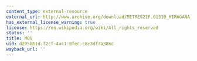 ```yaml
---
content_type: external-resource
external_url: http://www.archive.org/download/MITRES21F.01S10_HIRAGANA_EXERCISES/2b1.mov
has_external_license_warning: true
license: https://en.wikipedia.org/wiki/All_rights_reserved
status: ''
title: MOV
uid: d295b61d-f2cf-4ac1-8fec-c8c3df3a386c
wayback_url: ''
---
```

